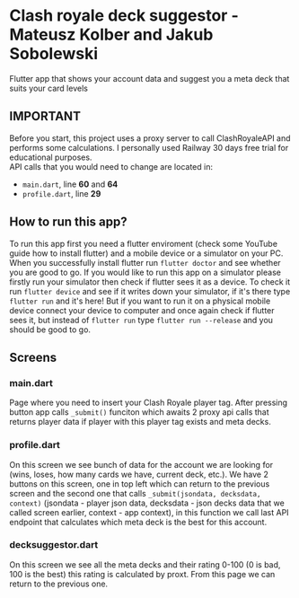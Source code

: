 
# Clash royale deck suggestor - Mateusz Kolber and Jakub Sobolewski
Flutter app that shows your account data and suggest you a meta deck that suits your card levels



## IMPORTANT
Before you start, this project uses a proxy server to call ClashRoyaleAPI and performs some calculations. I personally used Railway 30 days free trial for educational purposes.  
API calls that you would need to change are located in:
- `main.dart`, line **60** and **64**
- `profile.dart`, line **29**
## How to run this app?
To run this app first you need a flutter enviroment (check some YouTube guide how to install flutter) and a mobile device or a simulator on your PC. When you successfully install flutter run `flutter doctor` and see whether you are good to go. If you would like to run this app on a simulator please firstly run your simulator then check if flutter sees it as a device. To check it run `flutter device` and see if it writes down your simulator, if it's there type `flutter run` and it's here! But if you want to run it on a physical mobile device connect your device to computer and once again check if flutter sees it, but instead of `flutter run` type `flutter run --release` and you should be good to go. 
## Screens
### main.dart
Page where you need to insert your Clash Royale player tag. After pressing button app calls `_submit()` funciton which awaits 2 proxy api calls that returns player data if player with this player tag exists and meta decks.
### profile.dart
On this screen we see bunch of data for the account we are looking for (wins, loses, how many cards we have, current deck, etc.). We have 2 buttons on this screen, one in top left which can return to the previous screen and the second one that calls `_submit(jsondata, decksdata, context)` (jsondata - player json data, decksdata - json decks data that we called screen earlier, context - app context), in this function we call last API endpoint that calculates which meta deck is the best for this account.
### decksuggestor.dart
On this screen we see all the meta decks and their rating 0-100 (0 is bad, 100 is the best) this rating is calculated by proxt. From this page we can return to the previous one.
